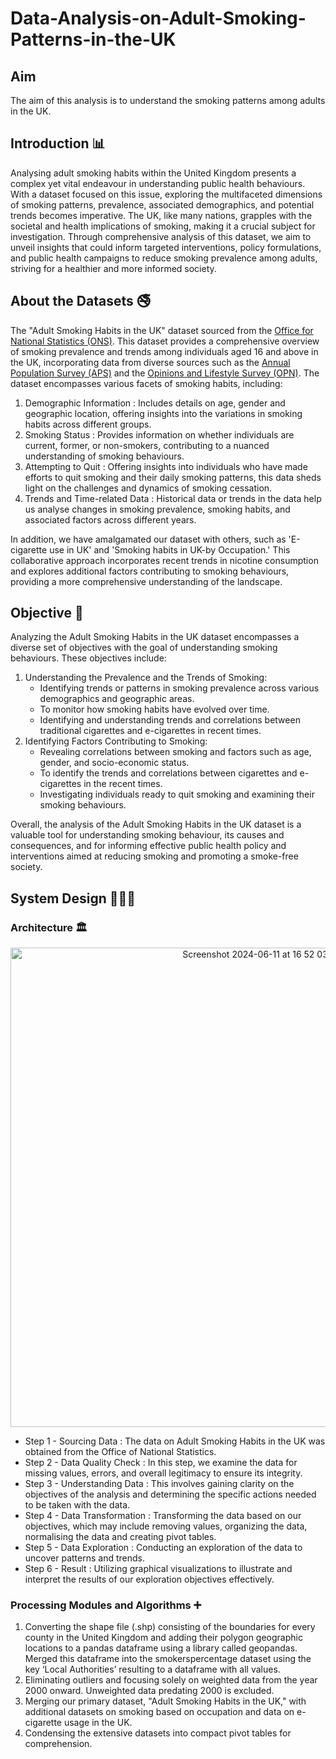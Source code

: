 # Data-Analysis-on-Adult-Smoking-Patterns-in-the-UK

## Aim
The aim of this analysis is to understand the smoking patterns among adults in the UK. 

## Introduction 📊
Analysing adult smoking habits within the United Kingdom presents a complex yet vital endeavour in understanding public health behaviours. With a dataset focused on this issue, exploring the multifaceted dimensions of smoking patterns, prevalence, associated demographics, and potential trends becomes imperative. The UK, like many nations, grapples with the societal and health implications of smoking, making it a crucial subject for investigation. Through comprehensive analysis of this dataset, we aim to unveil insights that could inform targeted interventions, policy formulations, and public health campaigns to reduce smoking prevalence among adults, striving for a healthier and more informed society.

## About the Datasets 🚭
The "Adult Smoking Habits in the UK" dataset sourced from the [Office for National Statistics (ONS)](https://www.ons.gov.uk/). This dataset provides a comprehensive overview of smoking prevalence and trends among individuals aged 16 and above in the UK, incorporating data from diverse sources such as the [Annual Population Survey (APS)](https://www.ons.gov.uk/employmentandlabourmarket/peopleinwork/employmentandemployeetypes/methodologies/annualpopulationsurveyapsqmi) and the [Opinions and Lifestyle Survey (OPN)](https://www.ons.gov.uk/peoplepopulationandcommunity/healthandsocialcare/healthandlifeexpectancies/methodologies/opinionsandlifestylesurveyqmi). The dataset encompasses various facets of smoking habits, including:
1. Demographic Information : Includes details on age, gender and geographic location, offering insights into the variations in smoking habits across different groups.
2. Smoking Status : Provides information on whether individuals are current, former, or non-smokers, contributing to a nuanced understanding of smoking behaviours.
3. Attempting to Quit : Offering insights into individuals who have made efforts to quit smoking and their daily smoking patterns, this data sheds light on the challenges and dynamics of smoking cessation.
4. Trends and Time-related Data : Historical data or trends in the data help us analyse changes in smoking prevalence, smoking habits, and associated factors across different years.

In addition, we have amalgamated our dataset with others, such as 'E-cigarette use in UK' and 'Smoking habits in UK-by Occupation.' This collaborative approach incorporates recent trends in nicotine consumption and explores additional factors contributing to smoking behaviours, providing a more comprehensive understanding of the landscape.

## Objective 🚬
Analyzing the Adult Smoking Habits in the UK dataset encompasses a diverse set of objectives with the goal of understanding smoking behaviours. These objectives include:
1. Understanding the Prevalence and the Trends of Smoking:
   * Identifying trends or patterns in smoking prevalence across various demographics and geographic areas.
   * To monitor how smoking habits have evolved over time.
   * Identifying and understanding trends and correlations between traditional cigarettes and e-cigarettes in recent times.
2. Identifying Factors Contributing to Smoking:
   * Revealing correlations between smoking and factors such as age, gender, and socio-economic status.
   * To identify the trends and correlations between cigarettes and e-cigarettes in the recent times.
   * Investigating individuals ready to quit smoking and examining their smoking behaviours.

Overall, the analysis of the Adult Smoking Habits in the UK dataset is a valuable tool for understanding smoking behaviour, its causes and consequences, and for informing effective public health policy and interventions aimed at reducing smoking and promoting a smoke-free society.

## System Design 👩🏻‍💻
### Architecture 🏛️

<div align="center"><img width="767" alt="Screenshot 2024-06-11 at 16 52 03" src="https://github.com/SathyasriS27/Data-Analysis-on-Adult-Smoking-Patterns-in-the-UK/assets/80045599/913c5e4f-42ab-4028-9ac1-7ae09f483da0"></div>


* Step 1 - Sourcing Data : The data on Adult Smoking Habits in the UK was obtained from the Office of National Statistics.
* Step 2 - Data Quality Check : In this step, we examine the data for missing values, errors, and overall legitimacy to ensure its integrity.
* Step 3 - Understanding Data : This involves gaining clarity on the objectives of the analysis and determining the specific actions needed to be taken with the data.
* Step 4 - Data Transformation : Transforming the data based on our objectives, which may include removing values, organizing the data, normalising the data and creating pivot tables.
* Step 5 - Data Exploration : Conducting an exploration of the data to uncover patterns and trends.
* Step 6 - Result : Utilizing graphical visualizations to illustrate and interpret the results of our exploration objectives effectively.

### Processing Modules and Algorithms  ➕
1. Converting the shape file (.shp) consisting of the boundaries for every county in the United Kingdom and adding their polygon geographic locations to a pandas dataframe using a library called geopandas. Merged this dataframe into the smokerspercentage dataset using the key ‘Local Authorities’ resulting to a dataframe with all values.
2. Eliminating outliers and focusing solely on weighted data from the year 2000 onward. Unweighted data predating 2000 is excluded.
3. Merging our primary dataset, "Adult Smoking Habits in the UK," with additional datasets on smoking based on occupation and data on e-cigarette usage in the UK.
4. Condensing the extensive datasets into compact pivot tables for comprehension.






